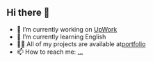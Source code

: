 ## Hi there 👋


- 🔭 I’m currently working on [UpWork](https://www.upwork.com/freelancers/cristoferz)
- 🌱 I’m currently learning English
- 👨‍💻 All of my projects are available at[portfolio](https://cristofer-669.wixsite.com/my-site)
- 📫 How to reach me: [...](cristofer669galo@gmail.com)



